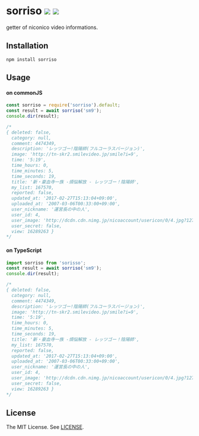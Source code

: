 sorriso [![][mit-badge]][mit] [![][travis-badge]][travis]
==========
getter of niconico video informations.

Installation
----------
```
npm install sorriso
```

Usage
----------

#### on commonJS
```js
const sorriso = require('sorriso').default;
const result = await sorriso('sm9');
console.dir(result);

/* 
{ deleted: false,
  category: null,
  comment: 4474349,
  description: 'レッツゴー!陰陽師(フルコーラスバージョン)',
  image: 'http://tn-skr2.smilevideo.jp/smile?i=9',
  time: '5:19',
  time_hours: 0,
  time_minutes: 5,
  time_seconds: 19,
  title: '新・豪血寺一族 -煩悩解放 - レッツゴー！陰陽師',
  my_list: 167570,
  reported: false,
  updated_at: '2017-02-27T15:13:04+09:00',
  uploaded_at: '2007-03-06T00:33:00+09:00',
  user_nickname: '運営長の中の人',
  user_id: 4,
  user_image: 'http://dcdn.cdn.nimg.jp/nicoaccount/usericon/0/4.jpg?1271141672',
  user_secret: false,
  view: 16289263 }
*/
```

#### on TypeScript
```ts
import sorriso from 'sorisso';
const result = await sorriso('sm9');
console.dir(result);

/* 
{ deleted: false,
  category: null,
  comment: 4474349,
  description: 'レッツゴー!陰陽師(フルコーラスバージョン)',
  image: 'http://tn-skr2.smilevideo.jp/smile?i=9',
  time: '5:19',
  time_hours: 0,
  time_minutes: 5,
  time_seconds: 19,
  title: '新・豪血寺一族 -煩悩解放 - レッツゴー！陰陽師',
  my_list: 167570,
  reported: false,
  updated_at: '2017-02-27T15:13:04+09:00',
  uploaded_at: '2007-03-06T00:33:00+09:00',
  user_nickname: '運営長の中の人',
  user_id: 4,
  user_image: 'http://dcdn.cdn.nimg.jp/nicoaccount/usericon/0/4.jpg?1271141672',
  user_secret: false,
  view: 16289263 }
*/
```


License
----------
The MIT License. See [LICENSE](LICENSE).

[mit]: http://opensource.org/licenses/MIT
[mit-badge]:https://img.shields.io/badge/license-MIT-444444.svg?style=flat-square
[travis]: https://travis-ci.org/prezzemolo/sorriso
[travis-badge]: https://travis-ci.org/prezzemolo/sorriso.svg?branch=master